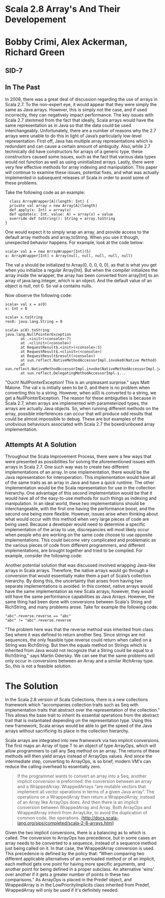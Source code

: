 # Scala 2.8 Array's And Their Developement
Bobby Crimi, Alex Ackerman, Richard Green
=========================================
SID-7
-----

In The Past
-----------

  In 2008, there was a great deal of discussion regarding the use of arrays in Scala 2.7.  To the non-expert eye, it would appear that they were simply the same as Java arrays.  However, this is simply not the case, and if used incorrectly, they can negatively impact performance.  The key issues with Scala 2.7 stemmed from the fact that ideally, Scala arrays would have the same representation as in Java so that the data could be used interchangeably.  Unfortunately, there are a number of reasons why the 2.7 arrays were unable to do this in light of Java’s particularly low-level representation. First off, Java has multiple array representations which is redundant and can cause a certain amount of ambiguity.  Also, while 2.7 technically did have constructors for arrays of a generic type, these constructors caused some issues, such as the fact that various data types would not function as well as using uninitialized arrays.  Lastly, there were very few effective methods for array indexing and manipulation.  This paper will continue to examine these issues, potential fixes, and what was actually implemented in subsequent releases of Scala in order to avoid some of these problems.
  
  
Take the following code as an example:   
  
~~~~~
  class ArrayWrapper[A](length: Int) {
  private val array = new Array[A](length)
  def apply(x: Int) = array(x)
  def update(x: Int, value: A) = array(x) = value
  override def toString(): String = array.toString
}
~~~~~

One would expect it to simply wrap an array, and provide access to the default array methods and array.toString. When you use it though, unexpected behavior happens. For example, look at the code below:

~~~~~~
scala> val a = new ArrayWrapper[Int](5)
a: ArrayWrapper[Int] = Array(null, null, null, null, null)
~~~~~~

The val a should be initialized to Array(0, 0, 0, 0, 0), as that is what you get when you initialize a regular Array[Int]. But when the compiler initializes the array inside the wrapper, the array has been converted from array[Int] to an array of java.lang.Integer, which is an object. And the default value of an object is null, not 0. So val a contains nulls. 

Now observe the following code:

~~~~~
scala> val x = a(0)
x: Int = 0
 
scala> x.toString
res0: java.lang.String = 0

scala> a(0).toString
java.lang.NullPointerException
       at .<init>(<console>:7)
       at .<clinit>(<console>)
       at RequestResult$.<init>(<console>:3)
       at RequestResult$.<clinit>(<console>)
       at RequestResult$result(<console>)
       at sun.reflect.NativeMethodAccessorImpl.invoke0(Native Method)
       at sun.reflect.NativeMethodAccessorImpl.invoke(NativeMethodAccessorImpl.java:39)
       at sun.reflect.DelegatingMethodAccessorImpl.i...
~~~~~

"Ouch! NullPointerException! This is an unpleasant surprise." says Matt Malone. The val x is initially seen to be 0, and there is no problem when converting this to a string. However, when a(0) is converted to a string, we get a NullPointerException. The reason for these ambiguities is because in Scala 2.7, when arrays are implemented with parameterized types, the arrays are actually Java objects. So, when running different methods on the array, possible interferences can occur that will produce odd results that could be almost impossible to debug. These are but examples of the unobvious behaviours associated with Scala 2.7 the boxed/unboxed array implementation.

Attempts At A Solution
----------------------

  Throughout the Scala Improvement Process, there were a few ways that were presented as possibilities for solving the aforementioned issues with arrays in Scala 2.7.  One such way was to create two different implementations of an array.  In one implementation, there would be the Java representation for interoperation.  This implementation would have all of the same traits as an array in Java and have a quick runtime.  The other implementation would be the Scala representation for use in the collection hierarchy.  One advantage of this second implementation would be that it would have all of the easy-to-use methods for such things as indexing and manipulation.  In an ideal world, these two implementations should be interchangeable, with the first one having the performance boost, and the second one being more flexible.  However, issues arise when thinking about what would occur with this method when very large pieces of code are being used.  Because a developer would need to determine a specific implementation of the array to use, discrepancies will most likely occur when people who are working on the same code choose to use opposite implementations.  This could become very complicated and problematic as the various pieces of code from different programmers, and different implementations, are brought together and tried to be compiled. For example, consider the following code:

Another potential solution that was discussed involved wrapping Java-like arrays in Scala arrays.  Therefore, the native arrays would go through a conversion that would essentially make them a part of Scala’s collection hierarchy.  By doing this, the uncertainty that arises from having two separate implementations is avoided.  In this context, native arrays would have the same implementation as new Scala arrays; however, they would still have the same performance capabilities as Java Arrays. However, the same thing had been done with conversions between Scala's String and RichString, and many problems arose. Take for example the following code:

~~~~~
"abc".reverse.reverse == "abc"
"abc" != "abc".reverse.reverse       
~~~~~

"The problem here was that the reverse method was inherited from class Seq where it was defined to return another Seq. Since strings are not sequences, the only feasible type reverse could return when called on a String was RichString. But then the equals method on Strings which is inherited from Java would not recognize that a String could be equal to a RichString," says Martin Odersky. We can see that the same problems will only occur in conversions between an Array and a similar RichArray type. So, this is not a feasible solution.

The Solution
============
In the Scala 2.8 version of Scala Collections, there is a new collections framework which “accompanies collection traits such as Seq with implementation traits that abstract over the representation of the collection.” This allows the base trait to inherit its essential operations from the abstract trait that is instantiated depending on the representation type. Using this new framework, Scala arrays would be able to get the speed of the Java arrays without sacrificing its place in the collection hierarchy.

Scala arrays are integrated into new framework via two implicit conversions. The first maps an Array of type T to an object of type ArrayOps, which will allow programmers to call any Seq method on an array. The returns of these methods will then yield arrays instead of ArrayOps values. And since the intermediate step, converting to ArrayOps, is so brief, modern VM's can reduce the calling overhead to essentially zero. 

        
>If the programmer wants to convert an array into a Seq, another implicit conversion is preformed: the conversion between an array and a WrappedArray. WrappedArrays “are mutable vectors that implement all vector operations in terms of a given Java array”. The operations on a WrappedArray then return a WrappedArray, instead of an Array like ArrayOps does. And then there is an implicit conversion between WrappedArray and Array. Both ArrayOps and WrappedArray inherit from ArrayLike, to avoid the duplication of common code, like operations. (http://docs.scala-lang.org/sips/completed/scala-2-8-arrays.html)
        

Given the two implicit conversions, there is a balancing as to which is called. The conversion to ArrayOps has precedence, but in some cases an array needs to be converted to a sequence, instead of a sequence method just being called on it. In that case, the WrappedArray conversion is used. This precedence is defined by the policy that: “When comparing two different applicable alternatives of an overloaded method or of an implicit, each method gets one point for having more specific arguments, and another point for being defined in a proper subclass. An alternative 'wins' over another if it gets a greater number of points in these two comparisons.” As ArrayOps is placed in the Predef object, and WrappedArray is in the LowPriorityImplicits class inherited from Predef, WrappedArray will only be used if it's definitely needed.
